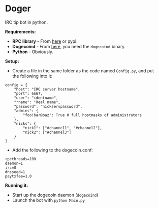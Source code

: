 Doger
=====

IRC tip bot in python.

**Requirements:**

- **RPC library** - From [here](https://github.com/jcsaaddupuy/dogecoin-python) or pypi.
- **Dogecoind** - From [here](https://github.com/dogecoin/dogecoin/), you need the `dogecoind` binary.
- **Python** - Obviously.

**Setup:**

- Create a file in the same folder as the code named `Config.py`, and put the following into it:

```
config = {
	"host": "IRC server hostname",
	"port": 6667,
	"user": "identname",
	"rname": "Real name",
	"password": "nickservpassword",
	"admins": {
		"foo!bar@baz": True # full hostmasks of administrators
	},
	"nicks": {
		"nick1": ["#channel1", "#channel2"],
		"nick2": ["#channel3"]
	}
}
```

- Add the following to the dogecoin.conf:

```
rpcthreads=100
daemon=1
irc=0
dnsseed=1
paytxfee=1.0
```
    
**Running it:**

- Start up the dogecoin daemon (`dogecoind`)
- Launch the bot with `python Main.py`
